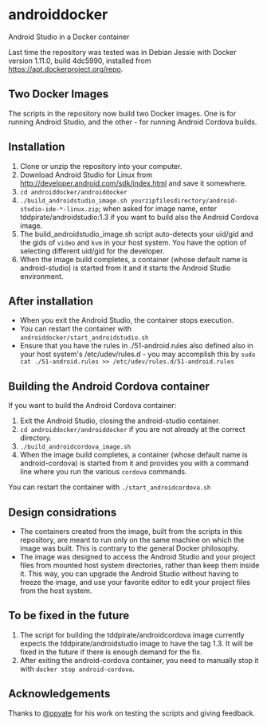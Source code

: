 # androiddocker
Android Studio in a Docker container

Last time the repository was tested was in Debian Jessie with Docker version 1.11.0, build 4dc5990, installed from https://apt.dockerproject.org/repo.

## Two Docker Images

The scripts in the repository now build two Docker images. One is for running Android Studio, and the other - for running Android Cordova builds.

## Installation
1. Clone or unzip the repository into your computer.
2. Download Android Studio for Linux from http://developer.android.com/sdk/index.html and save it somewhere.
3. `cd androiddocker/androiddocker`
4. `./build_androidstudio_image.sh yourzipfilesdirectory/android-studio-ide-*-linux.zip`; when asked for image name, enter tddpirate/androidstudio:1.3 if you want to build also the Android Cordova image.
5. The build_androidstudio_image.sh script auto-detects your uid/gid and the gids of `video` and `kvm` in your host system. You have the option of selecting different uid/gid for the developer.
6. When the image build completes, a container (whose default name is android-studio) is started from it and it starts the Android Studio environment.

## After installation
* When you exit the Android Studio, the container stops execution.
* You can restart the container with `androiddocker/start_androidstudio.sh`
* Ensure that you have the rules in ./51-android.rules also defined also in your host system's /etc/udev/rules.d - you may accomplish this by `sudo cat ./51-android.rules >> /etc/udev/rules.d/51-android.rules`

## Building the Android Cordova container
If you want to build the Android Cordova container:

1. Exit the Android Studio, closing the android-studio container.
2. `cd androiddocker/androiddocker` if you are not already at the correct directory.
3. `./build_androidcordova_image.sh`
4. When the image build completes, a container (whose default name is android-cordova) is started from it and provides you with a command line where you run the various `cordova` commands.

You can restart the container with `./start_androidcordova.sh`

## Design considrations
* The containers created from the image, built from the scripts in this repository, are meant to run only on the same machine on which the image was built. This is contrary to the general Docker philosophy. 
* The image was designed to access the Android Studio and your project files from mounted host system directories, rather than keep them inside it. This way, you can upgrade the Android Studio without having to freeze the image, and use your favorite editor to edit your project files from the host system.

## To be fixed in the future
1. The script for building the tddpirate/androidcordova image currently expects the tddpirate/androidstudio image to have the tag 1.3. It will be fixed in the future if there is enough demand for the fix.
2. After exiting the android-cordova container, you need to manually stop it with `docker stop android-cordova`.

## Acknowledgements
Thanks to [@opyate](https://github.com/opyate) for his work on testing the scripts and giving feedback.

